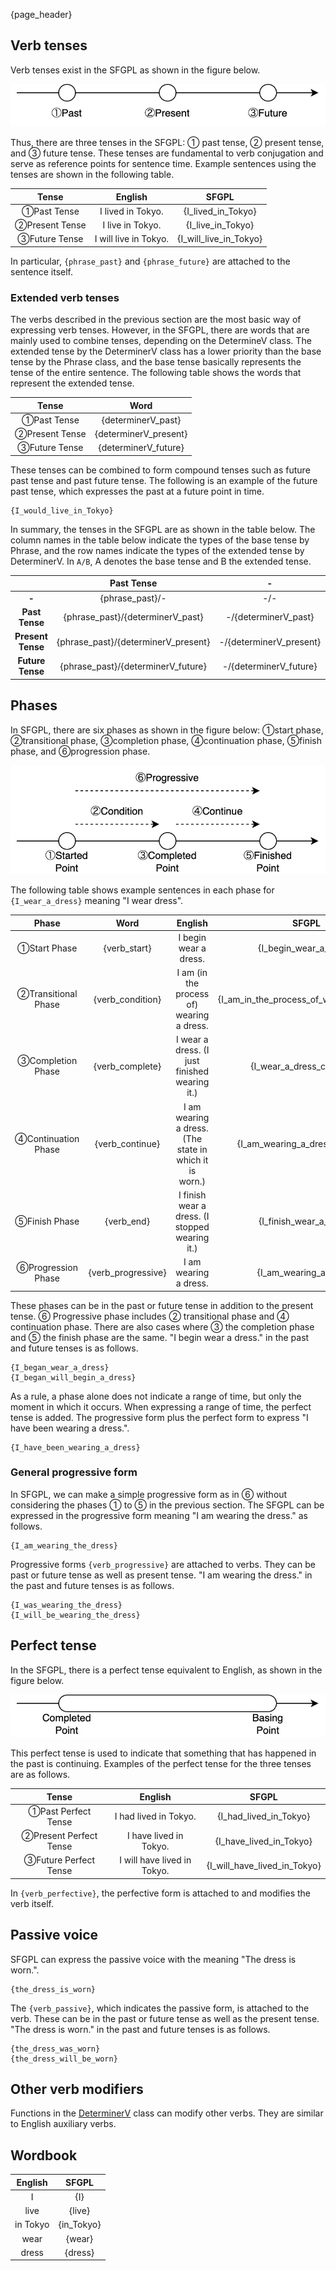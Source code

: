 {page_header}

## Verb tenses

Verb tenses exist in the SFGPL as shown in the figure below.

![BasingPoint](../img/BasingPoint.jpg)

Thus, there are three tenses in the SFGPL: ① past tense, ② present tense, and ③ future tense.
These tenses are fundamental to verb conjugation and serve as reference points for sentence time.
Example sentences using the tenses are shown in the following table.

|Tense|English|SFGPL|
|:-:|:-:|:-:|
|①Past Tense|I lived in Tokyo.|{I_lived_in_Tokyo}|
|②Present Tense|I live in Tokyo.|{I_live_in_Tokyo}|
|③Future Tense|I will live in Tokyo.|{I_will_live_in_Tokyo}|

In particular, ```{phrase_past}``` and ```{phrase_future}``` are attached to the sentence itself.

### Extended verb tenses

The verbs described in the previous section are the most basic way of expressing verb tenses.
However, in the SFGPL, there are words that are mainly used to combine tenses, depending on the DetermineV class.
The extended tense by the DeterminerV class has a lower priority than the base tense by the Phrase class, and the base tense basically represents the tense of the entire sentence.
The following table shows the words that represent the extended tense.

|Tense|Word|
|:-:|:-:|
|①Past Tense|{determinerV_past}|
|②Present Tense|{determinerV_present}|
|③Future Tense|{determinerV_future}|

These tenses can be combined to form compound tenses such as future past tense and past future tense.
The following is an example of the future past tense, which expresses the past at a future point in time.

```SFGPL
{I_would_live_in_Tokyo}
```

In summary, the tenses in the SFGPL are as shown in the table below.
The column names in the table below indicate the types of the base tense by Phrase, and the row names indicate the types of the extended tense by DeterminerV.
In ```A/B```, A denotes the base tense and B the extended tense.

||Past Tense|-|Future Tense|
|:-:|:-:|:-:|:-:|
|**-**|{phrase_past}/-|-/-|{phrase_future}/-|
|**Past Tense**|{phrase_past}/{determinerV_past}|-/{determinerV_past}|{phrase_future}/{determinerV_past}|
|**Present Tense**|{phrase_past}/{determinerV_present}|-/{determinerV_present}|{phrase_future}/{determinerV_present}|
|**Future Tense**|{phrase_past}/{determinerV_future}|-/{determinerV_future}|{phrase_future}/{determinerV_future}|

## Phases

In SFGPL, there are six phases as shown in the figure below: ①start phase, ②transitional phase, ③completion phase, ④continuation phase, ⑤finish phase, and ⑥progression phase.

![ProgressiveForm](../img/ProgressiveForm.jpg)

The following table shows example sentences in each phase for ```{I_wear_a_dress}``` meaning "I wear dress".

|Phase|Word|English|SFGPL|
|:-:|:-:|:-:|:-:|
|①Start Phase|{verb_start}|I begin wear a dress.|{I_begin_wear_a_dress}|
|②Transitional Phase|{verb_condition}|I am (in the process of) wearing a dress.|{I_am_in_the_process_of_wearing_a_dress}|
|③Completion Phase|{verb_complete}|I wear a dress. (I just finished wearing it.)|{I_wear_a_dress_complete}|
|④Continuation Phase|{verb_continue}|I am wearing a dress. (The state in which it is worn.)|{I_am_wearing_a_dress_continue}|
|⑤Finish Phase|{verb_end}|I finish wear a dress. (I stopped wearing it.)|{I_finish_wear_a_dress}|
|⑥Progression Phase|{verb_progressive}|I am wearing a dress.|{I_am_wearing_a_dress}|

These phases can be in the past or future tense in addition to the present tense.
⑥ Progressive phase includes ② transitional phase and ④ continuation phase.
There are also cases where ③ the completion phase and ⑤ the finish phase are the same.
"I begin wear a dress." in the past and future tenses is as follows.

```SFGPL
{I_began_wear_a_dress}
{I_began_will_begin_a_dress}
```

As a rule, a phase alone does not indicate a range of time, but only the moment in which it occurs.
When expressing a range of time, the perfect tense is added.
The progressive form plus the perfect form to express "I have been wearing a dress.".

```SFGPL
{I_have_been_wearing_a_dress}
```

### General progressive form

In SFGPL, we can make a simple progressive form as in ⑥ without considering the phases ① to ⑤ in the previous section.
The SFGPL can be expressed in the progressive form meaning "I am wearing the dress." as follows.

```SFGPL
{I_am_wearing_the_dress}
```

Progressive forms ```{verb_progressive}``` are attached to verbs.
They can be past or future tense as well as present tense.
"I am wearing the dress." in the past and future tenses is as follows.

```SFGPL
{I_was_wearing_the_dress}
{I_will_be_wearing_the_dress}
```

## Perfect tense

In the SFGPL, there is a perfect tense equivalent to English, as shown in the figure below.

![PerfectForm](../img/PerfectForm.jpg)

This perfect tense is used to indicate that something that has happened in the past is continuing.
Examples of the perfect tense for the three tenses are as follows.

|Tense|English|SFGPL|
|:-:|:-:|:-:|
|①Past Perfect Tense|I had lived in Tokyo.|{I_had_lived_in_Tokyo}|
|②Present Perfect Tense|I have lived in Tokyo.|{I_have_lived_in_Tokyo}|
|③Future Perfect Tense|I will have lived in Tokyo.|{I_will_have_lived_in_Tokyo}|

In ```{verb_perfective}```, the perfective form is attached to and modifies the verb itself.

## Passive voice

SFGPL can express the passive voice with the meaning "The dress is worn.".

```SFGPL
{the_dress_is_worn}
```

The ```{verb_passive}```, which indicates the passive form, is attached to the verb.
These can be in the past or future tense as well as the present tense.
"The dress is worn." in the past and future tenses is as follows.

```SFGPL
{the_dress_was_worn}
{the_dress_will_be_worn}
```

## Other verb modifiers

Functions in the [DeterminerV]({docs_DeterminerV}) class can modify other verbs.
They are similar to English auxiliary verbs.

## Wordbook

|English|SFGPL|
|:-:|:-:|
|I|{I}|
|live|{live}|
|in Tokyo|{in_Tokyo}|
|wear|{wear}|
|dress|{dress}|
